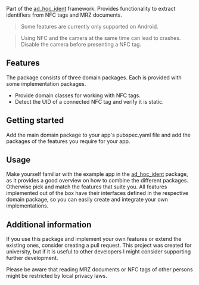 Part of the [ad\_hoc\_ident](https://pub.dev/packages/ad_hoc_ident) framework.
Provides functionality to extract identifiers from NFC tags and MRZ documents.

> Some features are currently only supported on Android.

> Using NFC and the camera at the same time can lead to crashes.
> Disable the camera before presenting a NFC tag.

## Features
The package consists of three domain packages. Each is provided with some implementation packages.
* Provide domain classes for working with NFC tags.
* Detect the UID of a connected NFC tag and verify it is static.

## Getting started

Add the main domain package to your app's pubspec.yaml file and
add the packages of the features you require for your app.

## Usage

Make yourself familiar with the example app in the 
[ad\_hoc\_ident](https://pub.dev/packages/ad_hoc_ident) package,
as it provides a good overview on how to combine the different packages.
Otherwise pick and match the features that suite you.
All features implemented out of the box have their interfaces defined in the respective
domain package, so you can easily create and integrate your own implementations.

## Additional information

If you use this package and implement your own features or extend the existing ones,
consider creating a pull request. This project was created for university, but if it is useful
to other developers I might consider supporting further development.

Please be aware that reading MRZ documents or NFC tags of other persons might be restricted by
local privacy laws.
